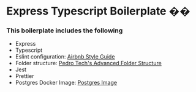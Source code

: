 # Express Typescript Boilerplate ��
### This boilerplate includes the following
* Express
* Typescript
* Eslint configuration: [Airbnb Style Guide](https://www.npmjs.com/package/eslint-config-airbnb)
* Folder structure: [Pedro Tech's Advanced Folder Structure](https://www.youtube.com/watch?v=oNlMrpnUSFE)
* Jest
* Prettier
* Postgres Docker Image: [Postgres Image](https://hub.docker.com/_/postgres) 